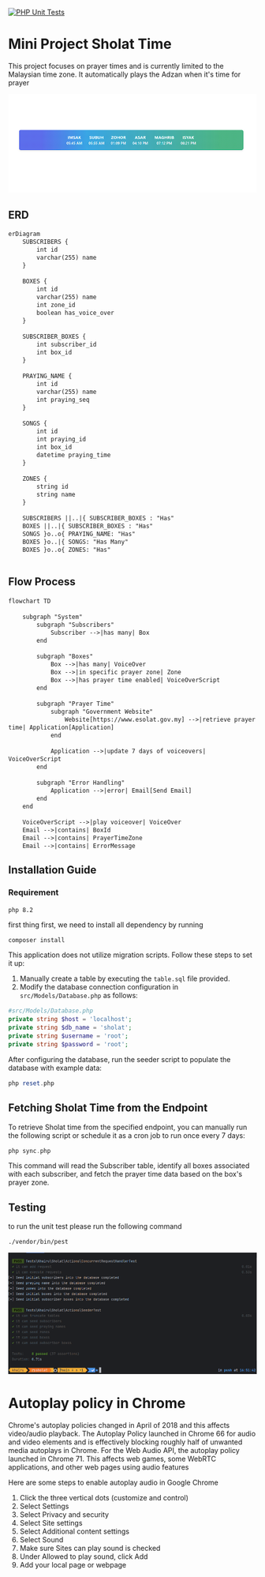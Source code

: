 [![PHP Unit Tests](https://github.com/khairu-aqsara/sholat-mini-project/actions/workflows/php-tests.yml/badge.svg?branch=main)](https://github.com/khairu-aqsara/sholat-mini-project/actions/workflows/php-tests.yml)

# Mini Project Sholat Time

This project focuses on prayer times and is currently limited to the Malaysian time zone. It automatically plays the Adzan when it's time for prayer

![img.png](img.png)

## ERD
```mermaid
erDiagram
    SUBSCRIBERS {
        int id
        varchar(255) name
    }

    BOXES {
        int id
        varchar(255) name
        int zone_id
        boolean has_voice_over
    }

    SUBSCRIBER_BOXES {
        int subscriber_id
        int box_id
    }

    PRAYING_NAME {
        int id
        varchar(255) name
        int praying_seq
    }

    SONGS {
        int id
        int praying_id
        int box_id
        datetime praying_time
    }

    ZONES {
        string id
        string name
    }

    SUBSCRIBERS ||..|{ SUBSCRIBER_BOXES : "Has"
    BOXES ||..|{ SUBSCRIBER_BOXES : "Has"
    SONGS }o..o{ PRAYING_NAME: "Has"
    BOXES }o..|{ SONGS: "Has Many"
    BOXES }o..o{ ZONES: "Has"


```

## Flow Process
```mermaid
flowchart TD

    subgraph "System"
        subgraph "Subscribers"
            Subscriber -->|has many| Box
        end

        subgraph "Boxes"
            Box -->|has many| VoiceOver
            Box -->|in specific prayer zone| Zone
            Box -->|has prayer time enabled| VoiceOverScript
        end

        subgraph "Prayer Time"
            subgraph "Government Website"
                Website[https://www.esolat.gov.my] -->|retrieve prayer time| Application[Application]
            end

            Application -->|update 7 days of voiceovers| VoiceOverScript
        end

        subgraph "Error Handling"
            Application -->|error| Email[Send Email]
        end
    end

    VoiceOverScript -->|play voiceover| VoiceOver
    Email -->|contains| BoxId
    Email -->|contains| PrayerTimeZone
    Email -->|contains| ErrorMessage

```

## Installation Guide

### Requirement
```
php 8.2
```

first thing first, we need to install all dependency by running

```bash
composer install
```

This application does not utilize migration scripts. Follow these steps to set it up:

1. Manually create a table by executing the `table.sql` file provided.
2. Modify the database connection configuration in `src/Models/Database.php` as follows:
```php
#src/Models/Database.php
private string $host = 'localhost';
private string $db_name = 'sholat';
private string $username = 'root';
private string $password = 'root';
```
After configuring the database, run the seeder script to populate the database with example data:

```php
php reset.php
```

## Fetching Sholat Time from the Endpoint
To retrieve Sholat time from the specified endpoint, you can manually run the following script or schedule it as a cron job to run once every 7 days:

```php
php sync.php
```

This command will read the Subscriber table, identify all boxes associated with each subscriber, and fetch the prayer time data based on the box's prayer zone.

## Testing
to run the unit test please run the following command
```bash
./vendor/bin/pest
```
![img_1.png](img_1.png)

# Autoplay policy in Chrome
Chrome's autoplay policies changed in April of 2018 and this affects video/audio playback. The Autoplay Policy launched in Chrome 66 for audio and video elements and is effectively blocking roughly half of unwanted media autoplays in Chrome. For the Web Audio API, the autoplay policy launched in Chrome 71. This affects web games, some WebRTC applications, and other web pages using audio features

Here are some steps to enable autoplay audio in Google Chrome
1. Click the three vertical dots (customize and control)
2. Select Settings
3. Select Privacy and security
4. Select Site settings
5. Select Additional content settings
6. Select Sound
7. Make sure Sites can play sound is checked
8. Under Allowed to play sound, click Add
9. Add your local page or webpage